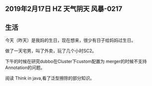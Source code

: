 ## 2019年2月17日 HZ 天气阴天  风暴-0217

## 生活

今天（昨天）是我妈的生日，现在想来，很少有日子给妈妈过生日。

做了一天宅男，叫了外卖，玩了几个小时SC2。

下午的时候在研究dubbo在Cluster下custom配置为  merger的时候不支持Annotation的问题。

阅读 Think in java,看了泛型擦除的部分知识。




